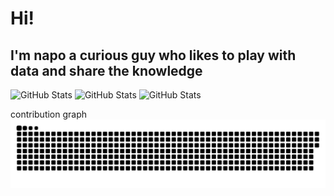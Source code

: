 # Hi!
## I'm napo a curious guy who likes to play with data and share the knowledge

![GitHub Stats](https://github-readme-stats.vercel.app/api?username=napo&theme=default&show_icons=true&hide_border=true&count_private=true)
![GitHub Stats](https://github-readme-stats.vercel.app/api/top-langs/?username=napo&theme=default&show_icons=true&hide_border=true&layout=compact)
![GitHub Stats](https://streak-stats.demolab.com?user=napo&theme=default&hide_border=true)

contribution graph \
![](github-contribution-grid-snake-dark.svg)
<!--
**napo/napo** is a ✨ _special_ ✨ repository because its `README.md` (this file) appears on your GitHub profile.

Here are some ideas to get you started:

- 🔭 I’m currently working on ...
- 🌱 I’m currently learning ...
- 👯 I’m looking to collaborate on ...
- 🤔 I’m looking for help with ...
- 💬 Ask me about ...
- 📫 How to reach me: ...
- 😄 Pronouns: ...
- ⚡ Fun fact: ...
-->
